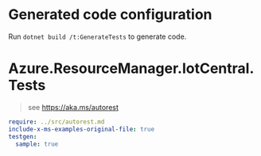 # Generated code configuration

Run `dotnet build /t:GenerateTests` to generate code.

# Azure.ResourceManager.IotCentral.Tests

> see https://aka.ms/autorest
``` yaml
require: ../src/autorest.md
include-x-ms-examples-original-file: true
testgen:
  sample: true
```